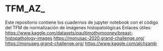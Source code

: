 # TFM_AZ_
Este repositorio contiene los cuadernos de jupyter notebook con el código del TFM de normalización de imágenes histopatológicas
Enlaces útiles:
https://www.kaggle.com/datasets/paultimothymooney/breast-histopathology-images
https://monusac-2020.grand-challenge.org/
https://monuseg.grand-challenge.org/
https://www.kaggle.com/alchzamb
